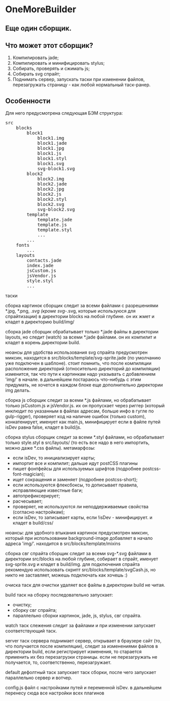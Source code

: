# OneMoreBuilder
Еще один сборщик.
------------------

## Что может этот сборщик?
1. Компилировать jade;
2. Компилировать и минифицировать stylus;
3. Собирать, проверять и сжимать js;
4. Собирать svg спрайт;
5. Поднимать сервер, запускать таски при изменении файлов, перезагружать страницу - как любой нормальный таск-ранер.

## Особенности
Для него предусмотрена следующая БЭМ структура:

<pre>
src
	blocks
		block1
			block1.img
			block1.jade
			block1.jpg
			block1.js
			block1.styl
			block1.svg
			svg-block1.svg
		block2
			block2.img
			block2.jade
			block2.jpg
			block2.js
			block2.styl
			block2.svg
			svg-block2.svg
		template
			template.jade
			template.js
			template.styl
			...
		...
	fonts
		...
	layouts
		contacts.jade
		index.jade
		jsCustom.js
		jsVendor.js
		style.styl
		...
</pre>

таски

сборка картинок
сборщик следит за всеми файлами с разрешениями *.jpg, *.png, *.svg (кроме svg-*.svg, которые используюся для спрайтизации) в директории blocks на любой глубине. он их жмет и кладет в директорию build/img/

сборка jade
сборщик обрабатывает только *.jade файлы в директории layouts, но следит (watch) за всеми *.jade файлами. он их компилит и кладет в корень директории build.

нюансы
для удобства использования svg спрайта предусмотрен миксин, находится в src/blocks/template/svg-sprite.jade (по умолчанию уже подключен в шаблоне).
стоит помнить, что после компиляции расположение директорий (относительно директорий до компиляции) изменится, так что пути к картинкам надо указывать с добавлением 'img/' в начале. в дальнейшем постараюсь что-нибудь с этим придумать, не хочется в каждом блоке еще дополнительно директории img делать.

сборка js
сборщик следит за всеми *.js файлами, но обрабатывает только jsCustom.js и jsVendor.js. их он пропускает через риггер (который инклюдит по указанным в файлах адресам, больше инфо в гугле по gulp-rigger), проверяет код на наличие ошибок (только custom), конкатенирует, именует как main.js, минифицирует если в файле путей isDev равна false, кладет в build/js.

сборка stylus
сборщик следит за всеми *.styl файлами, но обрабатывает только style.styl в  src/layouts/ (то есть все надо в него импортить, можно даже *.css файлы). метамарфозы:
- если isDev, то инициализирует карты;
- импортит все и компилит;
дальше идут postCSS плагины
- пишет фонтфейсы для используемых шрифтов (подробнее postcss-font-magician);
- ищет сокращения и заменяет (подробнее postcss-short);
- если используются флексбоксы, то дописывает правила, исправляющие известные баги;
- автопрефиксерирует;
- расчесывает;
- проверяет, не используются ли неподдерживаемые свойства (согласно настройкам);
- если isDev, то записывает карты, если !isDev - минифицирует.
и кладет в build/css/

нюансы:
для удобного втыкания картинок предусмотрен миксин, который при использовании background-image добавляет в начало адреса 'img/'.
находится в src/blocks/template/mixins

сборка свг спрайта
сборщик следит за всеми svg-*.svg файлами в директории src/blocks на любой глубине, собирает в спрайт, именует svg-sprite.svg и кладет в build/img.
для подключения спрайта рекомендую использовать скрипт src/blocks/template/svgCash.js, но никто не заставляет, можешь подключать как хочешь :)

очиска
таск для очистки удаляет все файлы в директории build не читая.

build
таск на сборку
последовательно запускает:
- очистку;
- сборку свг спрайта;
- параллельно сборки картинок, jade, js, stylus, свг спрайта.

watch
таск слежения
следит за файлами и при изменении запускает соответствующий таск.

server
таск сервера
поднимает сервер, открывает в браузере сайт (то, что получается после компиляции), следит за изменениями файлов в директории build, если регистрирует изменения, то старается применить их без перезагрузки страницы. если не перезагружать не получается, то, соответственно, перезагружает.

default
дефолтный таск
запускает таск сборки, после чего запускает параллельно сервер и вотчер.

config.js
файл с настройками путей и переменной isDev. в дальнейшем перенесу сюда все настройки всех плагинов
